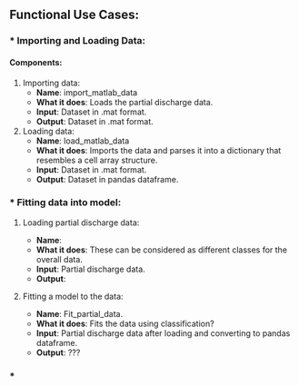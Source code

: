 ## Functional Use Cases: 
### * Importing and Loading Data: 
#### Components: 
1. Importing data: 
    * **Name**: import_matlab_data
    * **What it does**: Loads the partial discharge data. 
    * **Input**: Dataset in .mat format. 
    * **Output**: Dataset in .mat format. 
2. Loading data: 
    * **Name**: load_matlab_data
    * **What it does**: Imports the data and parses it into a dictionary that resembles a cell array structure. 
    * **Input**: Dataset in .mat format. 
    * **Output**: Dataset in pandas dataframe. 

### * Fitting data into model: 
1. Loading partial discharge data: 
	* **Name**:
	* **What it does**: These can be considered as different 
	classes for the overall data. 
	* **Input**: Partial discharge data. 
	* **Output**: 

2. Fitting a model to the data: 
	* **Name**: Fit_partial_data. 
	* **What it does**: Fits the data using classification?
	* **Input**: Partial discharge data after loading and converting to pandas dataframe.  
	* **Output**: ???

### * 
